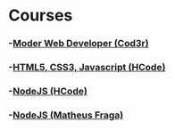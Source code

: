 # Courses

### -[Moder Web Developer (Cod3r)](./DevWebModerno_Cod3r)

### -[HTML5, CSS3, Javascript (HCode)](./HTML5_CSS3_JavaScript_HCode)

### -[NodeJS (HCode)](./NodeJS_HCode)

### -[NodeJS (Matheus Fraga)](./NodeJS_Ministrado_Matheus_Fraga)
